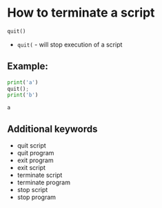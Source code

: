 # How to terminate a script

```python
quit()
```

- `quit(` - will stop execution of a script

## Example: 
```python
print('a')
quit();
print('b')
```
```
a

```

## Additional keywords
- quit script
- quit program
- exit program
- exit script
- terminate script
- terminate program
- stop script
- stop program
